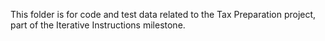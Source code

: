 This folder is for code and test data related to the Tax Preparation project, part of the Iterative Instructions milestone.